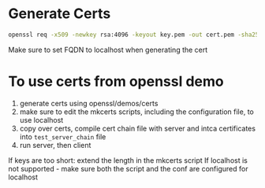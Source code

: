 # Generate Certs

```sh
openssl req -x509 -newkey rsa:4096 -keyout key.pem -out cert.pem -sha256 -days 365
```

Make sure to set FQDN to localhost when generating the cert


# To use certs from openssl demo

1. generate certs using openssl/demos/certs
2. make sure to edit the mkcerts scripts, including the configuration file, to use localhost
3. copy over certs, compile cert chain file with server and intca certificates into `test_server_chain` file
4. run server, then client

If keys are too short: extend the length in the mkcerts script
If localhost is not supported - make sure both the script and the conf are configured for localhost
